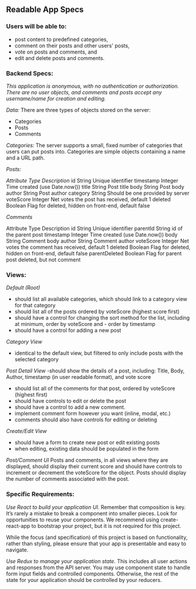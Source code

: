 ## Readable App Specs

### Users will be able to:
- post content to predefined categories, 
- comment on their posts and other users' posts,
- vote on posts and comments, and 
- edit and delete posts and comments.

### Backend Specs:
_This application is anonymous, with no authentication or authorization. There are no user objects, and comments and posts accept any username/name for creation and editing._

*Data:* There are three types of objects stored on the server:
- Categories
- Posts
- Comments

*Categories:* The server supports a small, fixed number of categories that users can put posts into. Categories are simple objects containing a name and a URL path.

*Posts:*

_Attribute_     _Type_      _Description_
id            String    Unique identifier
timestamp     Integer   Time created (use Date.now())
title         String    Post title
body          String    Post body
author        String    Post author
category      String    Should be one provided by server
voteScore     Integer   Net votes the post has received, default 1
deleted       Boolean   Flag for deleted, hidden on front-end, default false

*Comments*

Attribute     Type      Description
id            String    Unique identifier
parentId      String    id of the parent post
timestamp     Integer   Time created (use Date.now())
body          String    Comment body
author        String    Comment author
voteScore     Integer   Net votes the comment has received, default 1
deleted       Boolean   Flag for deleted, hidden on front-end, default false
parentDeleted Boolean   Flag for parent post deleted, but not comment

### Views:

*Default (Root)*
- should list all available categories, which should link to a category view for that category
- should list all of the posts ordered by voteScore (highest score first)
- should have a control for changing the sort method for the list, including at minimum, order by voteScore and - order by timestamp
- should have a control for adding a new post

*Category View*
- identical to the default view, but filtered to only include posts with the selected category

*Post Detail View*
-should show the details of a post, including: Title, Body, Author, timestamp (in user readable format), and vote score
- should list all of the comments for that post, ordered by voteScore (highest first)
- should have controls to edit or delete the post
- should have a control to add a new comment.
- implement comment form however you want (inline, modal, etc.)
- comments should also have controls for editing or deleting

*Create/Edit View*
- should have a form to create new post or edit existing posts
- when editing, existing data should be populated in the form

*Post/Comment UI*
Posts and comments, in all views where they are displayed, should display their current score and should have controls to increment or decrement the voteScore for the object. Posts should display the number of comments associated with the post.

### Specific Requirements:

*Use React to build your application UI.* Remember that composition is key. It’s rarely a mistake to break a component into smaller pieces. Look for opportunities to reuse your components. We recommend using create-react-app to bootstrap your project, but it is not required for this project.

While the focus (and specification) of this project is based on functionality, rather than styling, please ensure that your app is presentable and easy to navigate.

*Use Redux to manage your application state.* This includes all user actions and responses from the API server. You may use component state to handle form input fields and controlled components. Otherwise, the rest of the state for your application should be controlled by your reducers.
